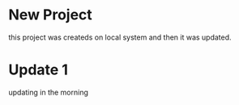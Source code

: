 # New Project
this project was createds on local system and then it was updated.

# Update 1  
updating in the morning 